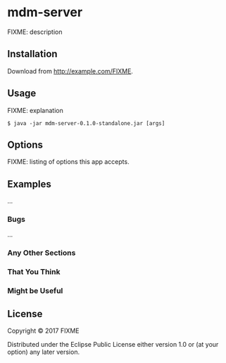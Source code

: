 # mdm-server

FIXME: description

## Installation

Download from http://example.com/FIXME.

## Usage

FIXME: explanation

    $ java -jar mdm-server-0.1.0-standalone.jar [args]

## Options

FIXME: listing of options this app accepts.

## Examples

...

### Bugs

...

### Any Other Sections
### That You Think
### Might be Useful

## License

Copyright © 2017 FIXME

Distributed under the Eclipse Public License either version 1.0 or (at
your option) any later version.
